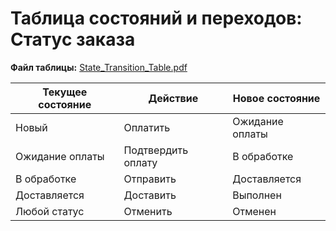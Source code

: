 # Таблица состояний и переходов: Статус заказа

**Файл таблицы:** [State_Transition_Table.pdf](../screenshots/4.%20State_Transition_Table.pdf)

| Текущее состояние | Действие | Новое состояние |
|-------------------|----------|----------------|
| Новый | Оплатить | Ожидание оплаты |
| Ожидание оплаты | Подтвердить оплату | В обработке |
| В обработке | Отправить | Доставляется |
| Доставляется | Доставить | Выполнен |
| Любой статус | Отменить | Отменен |